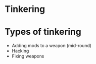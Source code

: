 # Tinkering
# Types of tinkering  
- Adding mods to a weapon (mid-round)  
- Hacking  
- Fixing weapons